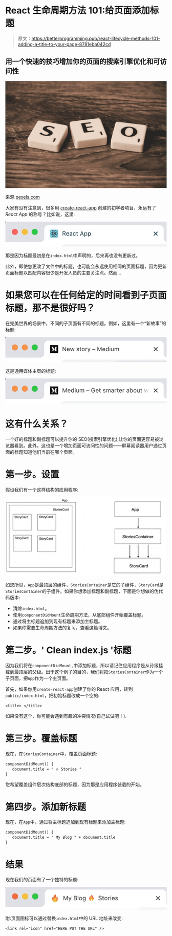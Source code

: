 # React 生命周期方法 101:给页面添加标题

> 原文：<https://betterprogramming.pub/react-lifecycle-methods-101-adding-a-title-to-your-page-8781eba042cd>

## 用一个快速的技巧增加你的页面的搜索引擎优化和可访问性

![](img/560cd259348c3faa17d8aba56fb70707.png)

来源:[pexels.com](http://pexels.com)

大家有没有注意到，很多用 [create-react-app](https://github.com/facebook/create-react-app) 创建的初学者项目，永远有了 *React App* 的称号？比如说，这里:

![](img/61e6db37799ca7cb52ba049d4abf478e.png)

那是因为标题最初是在`index.html`中声明的，后来再也没有更新过。

此外，即使您更改了文件中的标题，也可能会永远使用相同的页面标题，因为更新页面标题以匹配内容很少是开发人员的主要关注点。然而…

# 如果您可以在任何给定的时间看到子页面标题，那不是很好吗？

在完美世界的场景中，不同的子页面有不同的标题。例如，这里有一个“新故事”的标题:

![](img/a00706767cca0984ffb10f6b18cfe322.png)

这是通用媒体主页的标题:

![](img/5cf8739c8068f6c64c7c60d5fb9bf0f5.png)

# 这有什么关系？

一个好的标题和副标题可以提升你的 SEO(搜索引擎优化),让你的页面更容易被浏览器看到。此外，这也是一个增加页面可访问性的问题——屏幕阅读器用户通过页面的标题知道他们当前在哪个页面。

# 第一步。设置

假设我们有一个这样结构的应用程序:

![](img/19619e0cdbad4eedce64df84e3454158.png)

如您所见，`App`是最顶层的组件，`StoriesContainer`是它的子组件，`StoryCard`是`StoriesContainer`的子组件。如果你想添加标题和副标题，下面是你想做的伪代码版本:

*   清除`index.html`。
*   使用`componentDidMount`生命周期方法，从底部组件开始覆盖标题。
*   通过将主标题追加到现有标题来添加主标题。
*   如果你需要生命周期方法的复习，查看这篇博文。

# 第二步。' Clean index.js '标题

因为我们将在`componentDidMount,`中添加标题，所以请记住应用程序是从孙级挂载到最顶层的父级。出于这个例子的目的，我们将把`StoriesContainer`作为一个子页面，把`App`作为一个主页面。

首先，如果你用`create-react-app`创建了你的 React 应用，转到`public/index.html`，把初始标题改成一个空的:

```
<title> </title>
```

如果没有这个，你可能会遇到有趣的冲突情况(自己试试吧！).

# 第三步。覆盖标题

现在，在`StoriesContainer`中，覆盖页面标题:

```
componentDidMount() {
   document.title = " 🔥 Stories "
}
```

您希望覆盖组件层次结构底部的标题，因为那是应用程序装载的开始。

# 第四步。添加新标题

现在，在`App`中，通过将主标题追加到现有标题来添加主标题:

```
componentDidMount() {
   document.title = " My Blog " + document.title
}
```

# 结果

现在我们的页面有了一个独特的标题:

![](img/16b769885fce54a2034c707f45889918.png)

附:页面图标可以通过替换`index.html`中的 URL 地址来改变:

```
<link rel="icon" href="HERE PUT THE URL" />
```
